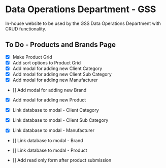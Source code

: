 # Data Operations Department - GSS
In-house website to be used by the GSS Data Operations Department with CRUD functionality.

## To Do - Products and Brands Page
- [x] Make Product Grid
- [x] Add sort options to Product Grid
- [x] Add modal for adding new Client Category
- [x] Add modal for adding new Client Sub Category
- [x] Add modal for adding new Manufacturer
- [] Add modal for adding new Brand
- [x] Add modal for adding new Product

- [x] Link database to modal - Client Category
- [x] Link database to modal - Client Sub Category
- [x] Link database to modal - Manufacturer
- [] Link database to modal - Brand
- [] Link database to modal - Product

- [] Add read only form after product submission
 
